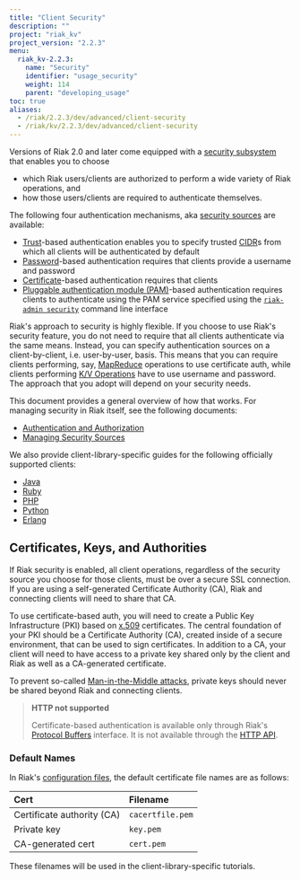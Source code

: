 ```yaml
---
title: "Client Security"
description: ""
project: "riak_kv"
project_version: "2.2.3"
menu:
  riak_kv-2.2.3:
    name: "Security"
    identifier: "usage_security"
    weight: 114
    parent: "developing_usage"
toc: true
aliases:
  - /riak/2.2.3/dev/advanced/client-security
  - /riak/kv/2.2.3/dev/advanced/client-security
---
```


Versions of Riak 2.0 and later come equipped with a [security subsystem](/riak/kv/2.2.3/using/security/basics) that enables you to choose

* which Riak users/clients are authorized to perform a wide variety of
  Riak operations, and
* how those users/clients are required to authenticate themselves.

The following four authentication mechanisms, aka [security sources](/riak/kv/2.2.3/using/security/managing-sources/) are available:

* [Trust](/riak/kv/2.2.3/using/security/managing-sources/#trust-based-authentication)-based
  authentication enables you to specify trusted
  [CIDR](http://en.wikipedia.org/wiki/Classless_Inter-Domain_Routing)s
  from which all clients will be authenticated by default
* [Password](/riak/kv/2.2.3/using/security/managing-sources/#password-based-authentication)-based authentication requires
  that clients provide a username and password
* [Certificate](/riak/kv/2.2.3/using/security/managing-sources/#certificate-based-authentication)-based authentication
  requires that clients
* [Pluggable authentication module (PAM)](/riak/kv/2.2.3/using/security/managing-sources/#pam-based-authentication)-based authentication requires
  clients to authenticate using the PAM service specified using the
  [`riak-admin security`](/riak/kv/2.2.3/using/security/managing-sources/#managing-sources)
  command line interface

Riak's approach to security is highly flexible. If you choose to use
Riak's security feature, you do not need to require that all clients
authenticate via the same means. Instead, you can specify authentication
sources on a client-by-client, i.e. user-by-user, basis. This means that
you can require clients performing, say, [MapReduce](/riak/kv/2.2.3/developing/usage/mapreduce/)
operations to use certificate auth, while clients performing [K/V Operations](/riak/kv/2.2.3/developing/usage) have to use username and password. The approach
that you adopt will depend on your security needs.

This document provides a general overview of how that works. For
managing security in Riak itself, see the following documents:

* [Authentication and Authorization](/riak/kv/2.2.3/using/security/basics)
* [Managing Security Sources](/riak/kv/2.2.3/using/security/managing-sources/)

We also provide client-library-specific guides for the following
officially supported clients:

* [Java](/riak/kv/2.2.3/developing/usage/security/java)
* [Ruby](/riak/kv/2.2.3/developing/usage/security/ruby)
* [PHP](/riak/kv/2.2.3/developing/usage/security/php)
* [Python](/riak/kv/2.2.3/developing/usage/security/python)
* [Erlang](/riak/kv/2.2.3/developing/usage/security/erlang)

## Certificates, Keys, and Authorities

If Riak security is enabled, all client operations, regardless of the
security source you choose for those clients, must be over a secure SSL
connection. If you are using a self-generated Certificate Authority
(CA), Riak and connecting clients will need to share that CA.

To use certificate-based auth, you will need to create a Public Key
Infrastructure (PKI) based on
[x.509](http://en.wikipedia.org/wiki/X.509) certificates. The central
foundation of your PKI should be a Certificate Authority (CA), created
inside of a secure environment, that can be used to sign certificates.
In addition to a CA, your client will need to have access to a private
key shared only by the client and Riak as well as a CA-generated
certificate.

To prevent so-called [Man-in-the-Middle
attacks](http://en.wikipedia.org/wiki/Man-in-the-middle_attack), private
keys should never be shared beyond Riak and connecting clients.

> **HTTP not supported**
>
> Certificate-based authentication is available only through Riak's
[Protocol Buffers](/riak/kv/2.2.3/developing/api/protocol-buffers/) interface. It is not available through the
[HTTP API](/riak/kv/2.2.3/developing/api/http).

### Default Names

In Riak's [configuration files](/riak/kv/2.2.3/configuring/reference/#security), the
default certificate file names are as follows:

Cert | Filename
:----|:-------
Certificate authority (CA) | `cacertfile.pem`
Private key | `key.pem`
CA-generated cert | `cert.pem`

These filenames will be used in the client-library-specific tutorials.
